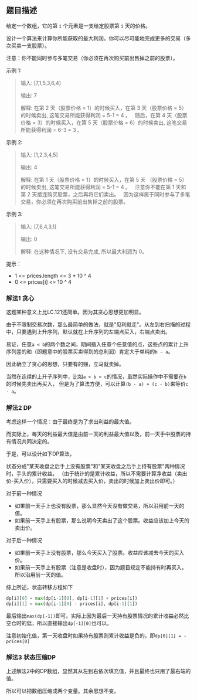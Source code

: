 ## 题目描述
给定一个数组，它的第 `i` 个元素是一支给定股票第 `i` 天的价格。

设计一个算法来计算你所能获取的最大利润。你可以尽可能地完成更多的交易（多次买卖一支股票）。

注意：你不能同时参与多笔交易（你必须在再次购买前出售掉之前的股票）。
 

示例 1:
>输入: [7,1,5,3,6,4]
>
>输出: 7
>
>解释: 在第 2 天（股票价格 = 1）的时候买入，在第 3 天（股票价格 = 5）的时候卖出, 这笔交易所能获得利润 = 5-1 = 4 。
     随后，在第 4 天（股票价格 = 3）的时候买入，在第 5 天（股票价格 = 6）的时候卖出, 这笔交易所能获得利润 = 6-3 = 3 。

示例 2:
>输入: [1,2,3,4,5]
>
>输出: 4
>
>解释: 在第 1 天（股票价格 = 1）的时候买入，在第 5 天 （股票价格 = 5）的时候卖出, 这笔交易所能获得利润 = 5-1 = 4 。
     注意你不能在第 1 天和第 2 天接连购买股票，之后再将它们卖出。
     因为这样属于同时参与了多笔交易，你必须在再次购买前出售掉之前的股票。

示例 3:
>输入: [7,6,4,3,1]
>
>输出: 0
>
>解释: 在这种情况下, 没有交易完成, 所以最大利润为 0。
 

提示：
- 1 <= prices.length <= 3 * 10 ^ 4
- 0 <= prices[i] <= 10 ^ 4

### 解法1 贪心
这题某种意义上比LC.121还简单。因为其贪心思想更加明显。

由于不限制交易次数，那么最简单的做法，就是"见利就走"。从左到右扫描的过程中，只要遇到上升序列，默认就在上升序列的左端点买入，右端点卖出。

易证，任意`a < b`的两个数之间，期间插入任意个任意值的点，这些点的累计上升序列差的和（即题意中的股票买卖得到的总利润）肯定大于单纯的`b - a`。

因此确立了贪心的思想，只要有的赚，立马就卖掉。

当然在连续的上升子序列中，比如`a < b < c`的情况，虽然实际操作中不需要在`b`的时候先卖出再买入，
但是为了算法方便，可以计算`(b - a) + (c - b)`来等价`c - a`。

### 解法2 DP
考虑这样一个情况：由于最终是为了求出利益的最大值。

而实际上，每天的利益最大值是由前一天的利益最大值以及，前一天手中股票的持有情况共同决定的。

于是，可以设计如下DP算法，

状态分成"某天收盘之后手上没有股票"和"某天收盘之后手上持有股票"两种情况时，手头的累计收益。
（由于统计的是累计收益，所以不需要计算净收益（卖出价-买入价），只需要买入的时候减去买入价，卖出的时候加上卖出价即可。）

对于前一种情况
- 如果前一天手上也没有股票，那么显然今天没有做交易，所以沿用前一天的值。
- 如果前一天手上有股票，那么说明今天卖出了这个股票。收益应该加上今天的卖出价。

对于后一种情况
- 如果前一天手上没有股票，那么今天买入了股票。收益应该减去今天的买入价。
- 如果前一天手上有股票（注意是收盘时），因为题目规定不能持有时再买入，所以沿用前一天的值。

综上所述，状态转移方程如下
```python
dp[i][0] = max(dp[i-1][0], dp[i-1][1] + prices[i])
dp[i][1] = max(dp[i-1][0] - prices[i], dp[i-1][1])
```

最后输出`max(dp[-1])`即可。实际上因为最后一天持有股票情况的累计收益必然比空仓时的低，所以直接输出`dp[-1][0]`也可以。

注意初始化值，第一天收盘时如果持有股票则累计收益是负的。即`dp[0][1] = -prices[0]`

### 解法3 状态压缩DP
上述解法2中的DP数组，显然其从左到右依次填充值，并且最终也只用了最右端的值。

所以可以把数组压缩成两个变量。其余思想不变。

